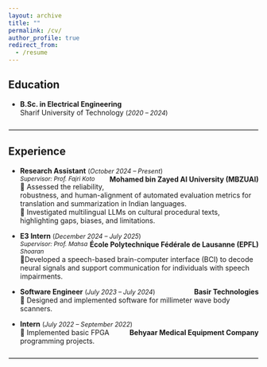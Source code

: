```yaml
---
layout: archive
title: ""
permalink: /cv/
author_profile: true
redirect_from:
  - /resume
---
```


## Education
- **B.Sc. in Electrical Engineering**  
  Sharif University of Technology <span style="font-size:0.9em;">(*2020 – 2024*)</span>

<hr style="border:0.5px solid #ddd; margin:25px 0;">

## Experience

- **Research Assistant** <span style="font-size:0.9em;">(*October 2024 – Present*)</span>  <span style="float:right; font-weight:bold;">
    <a href="https://mbzuai.ac.ae/" target="_blank" style="color: inherit; text-decoration: none;">Mohamed bin Zayed AI University (MBZUAI)</a>
  </span>
  <br>
  <span style="font-size:0.85em;"><em>Supervisor: Prof. Fajri Koto</em></span>  
  🔹 Assessed the reliability, robustness, and human-alignment of automated evaluation metrics for translation and summarization in Indian languages.<br>
  🔹 Investigated multilingual LLMs on cultural procedural texts, highlighting gaps, biases, and limitations.

- **E3 Intern** <span style="font-size:0.9em;">(*December 2024 – July 2025*)</span> <span style="float:right; font-weight:bold;">
    <a href="https://www.epfl.ch/en/" target="_blank" style="color: inherit; text-decoration: none;">École Polytechnique Fédérale de Lausanne (EPFL)</a>
  </span>  
  <span style="font-size:0.85em;"><em>Supervisor: Prof. Mahsa Shoaran</em></span>  
  🔹Developed a speech-based brain-computer interface (BCI) to decode neural signals and support communication for individuals with speech impairments. 

- **Software Engineer** <span style="font-size:0.9em;">(*July 2023 – July 2024*)</span> <span style="float:right; font-weight:bold;">
    <a href="https://basirtechnologies.com/en/" target="_blank" style="color: inherit; text-decoration: none;">Basir Technologies</a>
  </span>  
  🔹 Designed and implemented software for millimeter wave body scanners.

- **Intern** <span style="font-size:0.9em;">(*July 2022 – September 2022*)</span>  <span style="float:right; font-weight:bold;">
    <a href="https://behyaar.com/en" target="_blank" style="color: inherit; text-decoration: none;">Behyaar Medical Equipment Company</a>
  </span>  
  🔹 Implemented basic FPGA programming projects.
  
<hr style="border:0.5px solid #ddd; margin:25px 0;">
